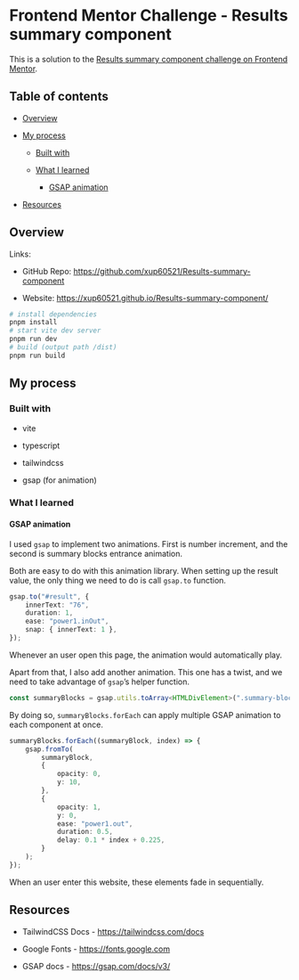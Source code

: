 # **Frontend Mentor Challenge - Results summary component**

This is a solution to the [Results summary component challenge on Frontend Mentor](https://www.frontendmentor.io/challenges/results-summary-component-CE_K6s0maV "https://www.frontendmentor.io/challenges/results-summary-component-CE_K6s0maV").

## Table of contents

-   [Overview](#overview)

-   [My process](#my-process)

    -   [Built with](#built-with)

    -   [What I learned](#what-i-learned)
    
        -   [GSAP animation](#gsap-animation)

-   [Resources](#resources)

## Overview

Links:

-   GitHub Repo: <https://github.com/xup60521/Results-summary-component>

-   Website: <https://xup60521.github.io/Results-summary-component/>

```bash
# install dependencies
pnpm install
# start vite dev server
pnpm run dev
# build (output path /dist)
pnpm run build
```

## My process

### Built with

-   vite

-   typescript

-   tailwindcss

-   gsap (for animation)

### What I learned

#### GSAP animation

I used `gsap` to implement two animations. First is number increment, and the second is summary blocks entrance animation.

Both are easy to do with this animation library. When setting up the result value, the only thing we need to do is call `gsap.to` function.

```ts
gsap.to("#result", {
    innerText: "76",
    duration: 1,
    ease: "power1.inOut",
    snap: { innerText: 1 },
});
```

Whenever an user open this page, the animation would automatically play.

Apart from that, I also add another animation. This one has a twist, and we need to take advantage of `gsap`’s helper function.

```ts
const summaryBlocks = gsap.utils.toArray<HTMLDivElement>(".summary-block");
```

By doing so, `summaryBlocks.forEach` can apply multiple GSAP animation to each component at once.

```ts
summaryBlocks.forEach((summaryBlock, index) => {
    gsap.fromTo(
        summaryBlock,
        {
            opacity: 0,
            y: 10,
        },
        {
            opacity: 1,
            y: 0,
            ease: "power1.out",
            duration: 0.5,
            delay: 0.1 * index + 0.225,
        }
    );
});
```

When an user enter this website, these elements fade in sequentially.

## Resources

-   TailwindCSS Docs - <https://tailwindcss.com/docs>

-   Google Fonts - <https://fonts.google.com>

-   GSAP docs - <https://gsap.com/docs/v3/>
